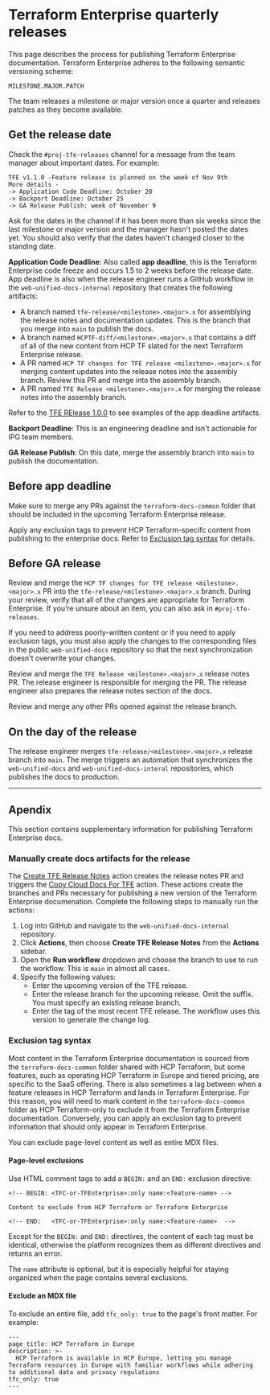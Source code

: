 # Terraform Enterprise quarterly releases

This page describes the process for publishing Terraform Enterprise documentation. Terraform Enterprise adheres to the following semantic versioning scheme: 

`MILESTONE.MAJOR.PATCH`

The team releases a milestone or major version once a quarter and releases patches as they become available.

## Get the release date

Check the `#proj-tfe-releases` channel for a message from the team manager about important dates. For example:

```
TFE v1.1.0 -Feature release is planned on the week of Nov 9th
More details -
-> Application Code Deadline: October 20
-> Backport Deadline: October 25
-> GA Release Publish: week of November 9
```

Ask for the dates in the channel if it has been more than six weeks since the last milestone or major version and the manager hasn't posted the dates yet. You should also verify that the dates haven't changed closer to the standing date. 

**Application Code Deadline**: Also called **app deadline**, this is the Terraform Enterprise code freeze and occurs 1.5 to 2 weeks before the release date. App deadline is also when the release engineer runs a GitHub workflow in the `web-unified-docs-internal` repository that creates the following artifacts:

- A branch named `tfe-release/<milestone>.<major>.x` for assemblying the release notes and documentation updates. This is the branch that you merge into `main` to publish the docs. 
- A branch named `HCPTF-diff/<milestone>.<major>.x` that contains a diff of all of the new content from HCP TF slated for the next Terraform Enterprise release. 
- A PR named `HCP TF changes for TFE release <milestone>.<major>.x` for merging content updates into the release notes into the assembly branch. Review this PR and merge into the assembly branch. 
- A PR named `TFE Release <milestone>.<major>.x` for merging the release notes into the assembly branch. 

Refer to the [TFE RElease 1.0.0](https://github.com/hashicorp/web-unified-docs-internal/pull/299) to see examples of the app deadline artifacts. 

**Backport Deadline**: This is an engineering deadline and isn't actionable for IPG team members.

**GA Release Publish**: On this date, merge the assembly branch into `main` to publish the documentation.

## Before app deadline 

Make sure to merge any PRs against the `terraform-docs-common` folder that should be included in the upcoming Terraform Enterprise release.  

Apply any exclusion tags to prevent HCP Terraform-specifc content from publishing to the enterprise docs. Refer to [Exclusion tag syntax](#exclusion-tag-syntax) for details.

## Before GA release
 
Review and merge the `HCP TF changes for TFE release <milestone>.<major>.x` PR into the `tfe-release/<milestone>.<major>.x` branch. During your review, verify that all of the changes are appropriate for Terraform Enterprise. If you’re unsure about an item, you can also ask in `#proj-tfe-releases`. 

If you need to address poorly-written content or if you need to apply exclusion tags, you must also apply the changes to the corresponding files in the public `web-unified-docs` repository so that the next synchronization doesn't overwrite your changes.

Review and merge the `TFE Release <milestone>.<major>.x` release notes PR. The release engineer is responsible for merging the PR. The release engineer also prepares the release notes section of the docs. 

Review and merge any other PRs opened against the release branch.

## On the day of the release

The release engineer merges `tfe-release/<milestone>.<major>.x` release branch into `main`. The merge triggers an automation that synchronizes the `web-unified-docs` and `web-unified-docs-interal` repositories, which publishes the docs to production.

---

## Apendix

This section contains supplementary information for publishing Terraform Enterprise docs.

### Manually create docs artifacts for the release 

The [Create TFE Release Notes](https://github.com/hashicorp/web-unified-docs-internal/actions/workflows/create-tfe-release-notes.yml) action creates the release notes PR and triggers the [Copy Cloud Docs For TFE](https://github.com/hashicorp/web-unified-docs-internal/actions/workflows/copy-cloud-docs-for-tfe.yml) action. These actions create the branches and PRs necessary for publishing a new version of the Terraform Enterprise documenation. Complete the following steps to manually run the actions:

1. Log into GitHub and navigate to the `web-unified-docs-internal` repository. 
1. Click **Actions**, then choose **Create TFE Release Notes** from the **Actions** sidebar.
1. Open the **Run workflow** dropdown and choose the branch to use to run the workflow. This is `main` in almost all cases.
1. Specify the following values:
   - Enter the upcoming version of the TFE release. 
   - Enter the release branch for the upcoming release. Omit the suffix. You must specify an existing release branch.
   - Enter the tag of the most recent TFE release. The workflow uses this version to generate the change log. 

### Exclusion tag syntax

Most content in the Terraform Enterprise documentation is sourced from the `terraform-docs-common` folder shared with HCP Terraform, but some features, such as operating HCP Terraform in Europe and tiered pricing, are specific to the SaaS offering. There is also sometimes a lag between when a feature releases in HCP Terraform and lands in Terraform Enterprise. For this reason, you will need to mark content in the `terraform-docs-common` folder as HCP Terraform-only to exclude it from the Terraform Enterprise documentation. Conversely, you can apply an exclusion tag to prevent information that should only appear in Terraform Enterprise.    

You can exclude page-level content as well as entire MDX files.

#### Page-level exclusions
 
Use HTML comment tags to add a `BEGIN:` and an `END:` exclusion directive:

```
<!-- BEGIN: <TFC-or-TFEnterprise>:only name:<feature-name> --> 

Content to exclude from HCP Terraform or Terraform Enterprise 

<!-- END:   <TFC-or-TFEnterprise>:only name:<feature-name>  -->
```

Except for the `BEGIN:` and `END:` directives, the content of each tag must be identical, otherwise the platform recognizes them as different directives and returns an error. 

The `name` attribute is optional, but it is especially helpful for staying organized when the page contains several exclusions.

#### Exclude an MDX file

To exclude an entire file, add `tfc_only: true` to the page's front matter. For example:

```
---
page_title: HCP Terraform in Europe
description: >-
  HCP Terraform is available in HCP Europe, letting you manage Terraform resources in Europe with familiar workflows while adhering to additional data and privacy regulations
tfc_only: true
---
```


